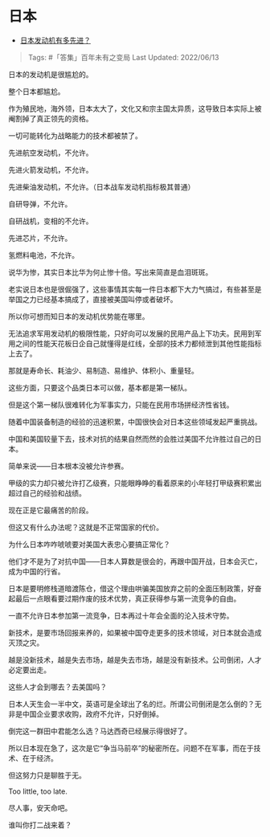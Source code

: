 # 日本

- [日本发动机有多先进？](https://www.zhihu.com/question/464288082/answer/2526230399)

>Tags: #「答集」百年未有之变局 
>Last Updated: 2022/06/13

日本的发动机是很尴尬的。

整个日本都尴尬。

作为殖民地，海外领，日本太大了，文化又和宗主国太异质，这导致日本实际上被阉割掉了真正领先的资格。

一切可能转化为战略能力的技术都被禁了。

先进航空发动机，不允许。

先进火箭发动机，不允许。

先进柴油发动机，不允许。（日本战车发动机指标极其普通）

自研导弹，不允许。

自研战机，变相的不允许。

先进芯片，不允许。

氢燃料电池，不允许。

说华为惨，其实日本比华为何止惨十倍。写出来简直是血泪斑斑。

老实说日本也是很倔强了，这些事情其实每一件日本都下大力气搞过，有些甚至是举国之力已经基本搞成了，直接被美国叫停或者破坏。

所以你可想而知日本的发动机优势能在哪里。

无法追求军用发动机的极限性能，只好向可以发展的民用产品上下功夫。民用到军用之间的性能天花板日企自己就懂得是红线，全部的技术力都倾泄到其他性能指标上去了。

那就是寿命长、耗油少、易制造、易维护、体积小、重量轻。

这些方面，只要这个品类日本可以做，基本都是第一梯队。

但是这个第一梯队很难转化为军事实力，只能在民用市场拼经济性省钱。

随着中国装备制造的经验的迅速积累，中国很快会对日本这些领域发起严重挑战。

中国和美国较量下去，技术对抗的结果自然而然的会胜过美国不允许胜过自己的日本。

简单来说——日本根本没被允许参赛。

甲级的实力却只被允许打乙级赛，只能眼睁睁的看着原来的小年轻打甲级赛积累出超过自己的经验和战绩。

现在正是它最痛苦的阶段。

但这又有什么办法呢？这就是不正常国家的代价。

为什么日本咋咋唬唬要对美国大表忠心要搞正常化？

他们才不是为了对抗中国——日本人算数是很会的，再跟中国开战，日本会灭亡，成为中国的行省。

日本是要明修栈道暗渡陈仓，借这个理由哄骗美国放弃之前的全面压制政策，好奋起最后一点眼看要过期作废的技术优势，真正获得参与第一流竞争的自由。

一直不允许日本参加第一流竞争，日本再过十年会全面的沦入技术守势。

新技术，是要市场回报来养的，如果被中国夺走更多的技术领域，对日本就会造成灭顶之灾。

越是没新技术，越是失去市场，越是失去市场，越是没有新技术。公司倒闭，人才必定要出走。

这些人才会到哪去？去美国吗？

日本人天生会一半中文，英语可是全球出了名的烂。所谓公司倒闭是怎么倒的？无非是中国企业要求收购，政府不允许，只好倒掉。

倒完这一群田中君能怎么选？马达西奇已经展示得很好了。

所以日本现在急了，这次是它“争当马前卒”的秘密所在。问题不在军事，而在于技术、在于经济。

但这努力只是聊胜于无。

Too little, too late.

尽人事，安天命吧。

  

谁叫你打二战来着？
